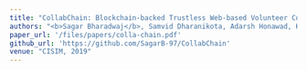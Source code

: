 ```yaml
---
title: "CollabChain: Blockchain-backed Trustless Web-based Volunteer Computing Platform"
authors: "<b>Sagar Bharadwaj</b>, Samvid Dharanikota, Adarsh Honawad, K Chandrasekaran"
paper_url: '/files/papers/colla-chain.pdf'
github_url: 'https://github.com/SagarB-97/CollabChain'
venue: "CISIM, 2019"
---
```

